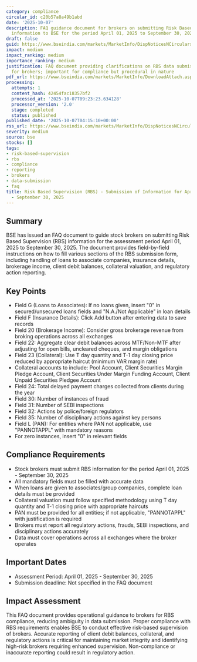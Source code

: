 ```yaml
---
category: compliance
circular_id: c20b57a8a49b1abd
date: '2025-10-07'
description: FAQ guidance document for brokers on submitting Risk Based Supervision
  information to BSE for the period April 01, 2025 to September 30, 2025.
draft: false
guid: https://www.bseindia.com/markets/MarketInfo/DispNoticesNCirculars.aspx?Noticeid={D75AAE39-1007-4442-8A6A-65E7524C26D6}&noticeno=20251007-1&dt=10/07/2025&icount=1&totcount=9&flag=0
impact: medium
impact_ranking: medium
importance_ranking: medium
justification: FAQ document providing clarifications on RBS data submission requirements
  for brokers; important for compliance but procedural in nature
pdf_url: https://www.bseindia.com/markets/MarketInfo/DownloadAttach.aspx?id=20251007-1&attachedId=26767ccc-4ffe-4320-a475-10aabd03563f
processing:
  attempts: 1
  content_hash: 42454fac18357bf2
  processed_at: '2025-10-07T09:23:23.634128'
  processor_version: '2.0'
  stage: completed
  status: published
published_date: '2025-10-07T04:15:10+00:00'
rss_url: https://www.bseindia.com/markets/MarketInfo/DispNoticesNCirculars.aspx?Noticeid={D75AAE39-1007-4442-8A6A-65E7524C26D6}&noticeno=20251007-1&dt=10/07/2025&icount=1&totcount=9&flag=0
severity: medium
source: bse
stocks: []
tags:
- risk-based-supervision
- rbs
- compliance
- reporting
- brokers
- data-submission
- faq
title: Risk Based Supervision (RBS) - Submission of Information for April 01, 2025
  - September 30, 2025
---
```


## Summary

BSE has issued an FAQ document to guide stock brokers on submitting Risk Based Supervision (RBS) information for the assessment period April 01, 2025 to September 30, 2025. The document provides field-by-field instructions on how to fill various sections of the RBS submission form, including handling of loans to associate companies, insurance details, brokerage income, client debit balances, collateral valuation, and regulatory action reporting.

## Key Points

- Field G (Loans to Associates): If no loans given, insert "0" in secured/unsecured loans fields and "N.A./Not Applicable" in loan details
- Field F (Insurance Details): Click Add button after entering data to save records
- Field 20 (Brokerage Income): Consider gross brokerage revenue from broking operations across all exchanges
- Field 22: Aggregate clear debit balances across MTF/Non-MTF after adjusting for open bills, uncleared cheques, and margin obligations
- Field 23 (Collateral): Use T day quantity and T-1 day closing price reduced by appropriate haircut (minimum VAR margin rate)
- Collateral accounts to include: Pool Account, Client Securities Margin Pledge Account, Client Securities Under Margin Funding Account, Client Unpaid Securities Pledgee Account
- Field 24: Total delayed payment charges collected from clients during the year
- Field 30: Number of instances of fraud
- Field 31: Number of SEBI inspections
- Field 32: Actions by police/foreign regulators
- Field 35: Number of disciplinary actions against key persons
- Field L (PAN): For entities where PAN not applicable, use "PANNOTAPPL" with mandatory reasons
- For zero instances, insert "0" in relevant fields

## Compliance Requirements

- Stock brokers must submit RBS information for the period April 01, 2025 - September 30, 2025
- All mandatory fields must be filled with accurate data
- When loans are given to associates/group companies, complete loan details must be provided
- Collateral valuation must follow specified methodology using T day quantity and T-1 closing price with appropriate haircuts
- PAN must be provided for all entities; if not applicable, "PANNOTAPPL" with justification is required
- Brokers must report all regulatory actions, frauds, SEBI inspections, and disciplinary actions accurately
- Data must cover operations across all exchanges where the broker operates

## Important Dates

- Assessment Period: April 01, 2025 - September 30, 2025
- Submission deadline: Not specified in the FAQ document

## Impact Assessment

This FAQ document provides operational guidance to brokers for RBS compliance, reducing ambiguity in data submission. Proper compliance with RBS requirements enables BSE to conduct effective risk-based supervision of brokers. Accurate reporting of client debit balances, collateral, and regulatory actions is critical for maintaining market integrity and identifying high-risk brokers requiring enhanced supervision. Non-compliance or inaccurate reporting could result in regulatory action.